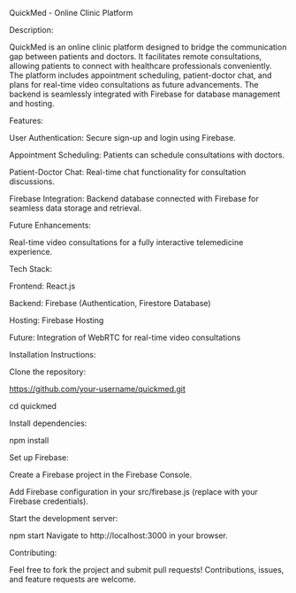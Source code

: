 QuickMed - Online Clinic Platform

Description:

QuickMed is an online clinic platform designed to bridge the communication gap between patients and doctors. It facilitates remote consultations, allowing patients to connect with healthcare professionals conveniently. The platform includes appointment scheduling, patient-doctor chat, and plans for real-time video consultations as future advancements. The backend is seamlessly integrated with Firebase for database management and hosting.

Features:

User Authentication: Secure sign-up and login using Firebase.

Appointment Scheduling: Patients can schedule consultations with doctors.

Patient-Doctor Chat: Real-time chat functionality for consultation discussions.

Firebase Integration: Backend database connected with Firebase for seamless data storage and retrieval.

Future Enhancements:

Real-time video consultations for a fully interactive telemedicine experience.

Tech Stack:

Frontend: 
React.js

Backend:
Firebase (Authentication, Firestore Database)

Hosting: 
Firebase Hosting

Future: Integration of WebRTC for real-time video consultations

Installation Instructions:

Clone the repository:

https://github.com/your-username/quickmed.git

cd quickmed

Install dependencies:

npm install

Set up Firebase:

Create a Firebase project in the Firebase Console.

Add Firebase configuration in your src/firebase.js (replace with your Firebase credentials).

Start the development server:

npm start
Navigate to http://localhost:3000 in your browser.

Contributing:

Feel free to fork the project and submit pull requests! Contributions, issues, and feature requests are welcome.

